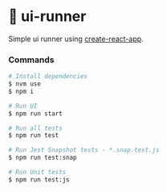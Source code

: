 # :runner: ui-runner

Simple ui runner using [create-react-app](https://github.com/facebook/create-react-app).

### Commands

```sh
# Install dependencies
$ nvm use
$ npm i

# Run UI
$ npm run start

# Run all tests
$ npm run test

# Run Jest Snapshot tests - *.snap.test.js
$ npm run test:snap

# Run Unit tests
$ npm run test:js
```

